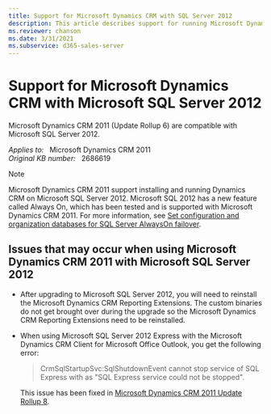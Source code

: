 ```yaml
---
title: Support for Microsoft Dynamics CRM with SQL Server 2012
description: This article describes support for running Microsoft Dynamics CRM 2011 with Microsoft SQL Server 2012.
ms.reviewer: chanson
ms.date: 3/31/2021
ms.subservice: d365-sales-server
---
```

# Support for Microsoft Dynamics CRM with Microsoft SQL Server 2012

Microsoft Dynamics CRM 2011 (Update Rollup 6) are compatible with Microsoft SQL Server 2012.

_Applies to:_ &nbsp; Microsoft Dynamics CRM 2011  
_Original KB number:_ &nbsp; 2686619

> [!NOTE]
> Microsoft Dynamics CRM 2011 support installing and running Dynamics CRM on Microsoft SQL Server 2012. Microsoft SQL 2012 has a new feature called Always On, which has been tested and is supported with Microsoft Dynamics CRM 2011. For more information, see [Set configuration and organization databases for SQL Server AlwaysOn failover](/previous-versions/dynamicscrm-2016/deployment-administrators-guide/jj822357(v=crm.8)).

## Issues that may occur when using Microsoft Dynamics CRM 2011 with Microsoft SQL Server 2012

- After upgrading to Microsoft SQL Server 2012, you will need to reinstall the Microsoft Dynamics CRM Reporting Extensions. The custom binaries do not get brought over during the upgrade so the Microsoft Dynamics CRM Reporting Extensions need to be reinstalled.
- When using Microsoft SQL Server 2012 Express with the Microsoft Dynamics CRM Client for Microsoft Office Outlook, you get the following error:

  > CrmSqlStartupSvc:SqlShutdownEvent cannot stop service of SQL Express with as "SQL Express service could not be stopped".

  This issue has been fixed in [Microsoft Dynamics CRM 2011 Update Rollup 8](https://support.microsoft.com/help/2600644).
